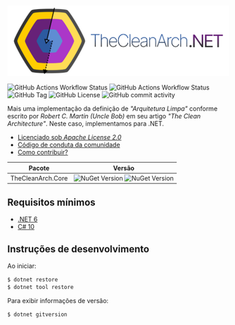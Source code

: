 ![The Clean Arch for .NET](docs/assets/CleanArchBanner.png)

![GitHub Actions Workflow Status](https://img.shields.io/github/actions/workflow/status/Hibex-Solutions/TheCleanArch/ci.yaml?style=flat-square&logo=github&label=CI) ![GitHub Actions Workflow Status](https://img.shields.io/github/actions/workflow/status/Hibex-Solutions/TheCleanArch/cd.yaml?style=flat-square&logo=github&label=CD) ![GitHub Tag](https://img.shields.io/github/v/tag/Hibex-Solutions/TheCleanArch?include_prereleases&style=flat-square&logo=github) ![GitHub License](https://img.shields.io/github/license/Hibex-Solutions/TheCleanArch?style=flat-square&logo=apache) ![GitHub commit activity](https://img.shields.io/github/commit-activity/y/Hibex-Solutions/TheCleanArch?style=flat-square&logo=github&label=commits)



Mais uma implementação da definição de _"Arquitetura Limpa"_ conforme escrito por _Robert C. Martin (Uncle Bob)_ em seu artigo _"The Clean Architecture"_. Neste caso, implementamos para .NET.

* [Licenciado sob _Apache License 2.0_](LICENSE)
* [Código de conduta da comunidade](CODE_OF_CONDUCT.md)
* [Como contribuir?](CONTRIBUTING.md)

| Pacote | Versão |
| ------ | ----------------- |
| TheCleanArch.Core  | ![NuGet Version](https://img.shields.io/nuget/v/TheCleanArch.Core?style=flat-square&logo=nuget) ![NuGet Version](https://img.shields.io/nuget/vpre/TheCleanArch.Core?style=flat-square&logo=nuget) |

## Requisitos mínimos

* [.NET 6](https://dotnet.microsoft.com/pt-br/download/dotnet/6.0)
* [C# 10](https://learn.microsoft.com/en-us/dotnet/csharp/whats-new/csharp-10)

## Instruções de desenvolvimento

Ao iniciar:
```sh
$ dotnet restore
$ dotnet tool restore
```

Para exibir informações de versão:
```sh
$ dotnet gitversion
```